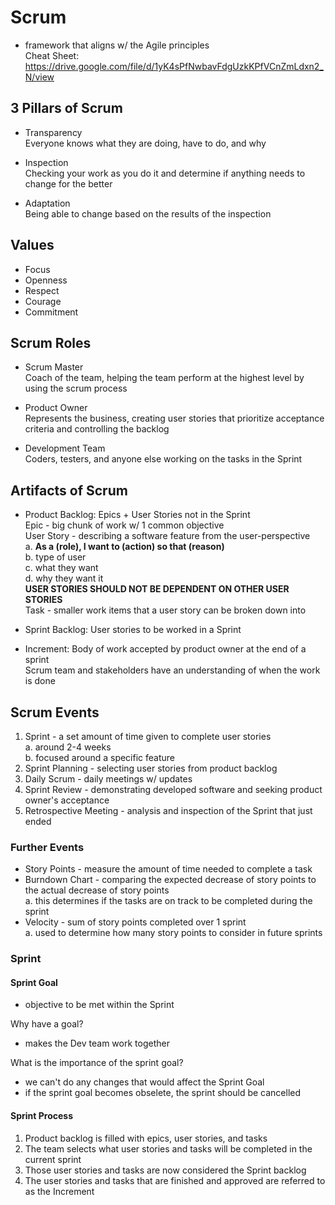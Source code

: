 # Scrum
- framework that aligns w/ the Agile principles  
Cheat Sheet: https://drive.google.com/file/d/1yK4sPfNwbavFdgUzkKPfVCnZmLdxn2_N/view  

## 3 Pillars of Scrum
- Transparency  
Everyone knows what they are doing, have to do, and why  

- Inspection  
Checking your work as you do it and determine if anything needs to change for the better  

- Adaptation  
Being able to change based on the results of the inspection  

## Values
- Focus
- Openness
- Respect
- Courage
- Commitment  

## Scrum Roles
- Scrum Master  
Coach of the team, helping the team perform at the highest level by using the scrum process  

- Product Owner  
Represents the business, creating user stories that prioritize acceptance criteria and controlling the backlog

- Development Team  
Coders, testers, and anyone else working on the tasks in the Sprint  

## Artifacts of Scrum
- Product Backlog: Epics + User Stories not in the Sprint  
Epic - big chunk of work w/ 1 common objective  
User Story - describing a software feature from the user-perspective  
a. **As a (role), I want to (action) so that (reason)**  
b. type of user  
c. what they want  
d. why they want it  
**USER STORIES SHOULD NOT BE DEPENDENT ON OTHER USER STORIES**  
Task - smaller work items that a user story can be broken down into  

- Sprint Backlog: User stories to be worked in a Sprint  

- Increment: Body of work accepted by product owner at the end of a sprint  
Scrum team and stakeholders have an understanding of when the work is done  

## Scrum Events
1. Sprint - a set amount of time given to complete user stories  
a. around 2-4 weeks  
b. focused around a specific feature
1. Sprint Planning - selecting user stories from product backlog
1. Daily Scrum - daily meetings w/ updates
1. Sprint Review - demonstrating developed software and seeking product owner's acceptance
1. Retrospective Meeting - analysis and inspection of the Sprint that just ended  

### Further Events
- Story Points - measure the amount of time needed to complete a task
- Burndown Chart - comparing the expected decrease of story points to the actual decrease of story points  
a. this determines if the tasks are on track to be completed during the sprint  
- Velocity - sum of story points completed over 1 sprint  
a. used to determine how many story points to consider in future sprints  

### Sprint
#### Sprint Goal
- objective to be met within the Sprint  

Why have a goal?
- makes the Dev team work together  

What is the importance of the sprint goal?
- we can't do any changes that would affect the Sprint Goal  
- if the sprint goal becomes obselete, the sprint should be cancelled  

#### Sprint Process
1. Product backlog is filled with epics, user stories, and tasks
1. The team selects what user stories and tasks will be completed in the current sprint
1. Those user stories and tasks are now considered the Sprint backlog
1. The user stories and tasks that are finished and approved are referred to as the Increment  